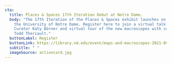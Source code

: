 ```yaml
---
cta:
  title: Places & Spaces 17th Iteration Debut at Notre Dame.
  body: "The 17th Iteration of the Places & Spaces exhibit launches on Sept 24 at
    the University of Notre Dame. Register here to join a virtual talk by
    Curator Katy Börner and virtual tour of the new macroscopes with co-Curator
    Todd Theriault."
  buttonLabel: Register
  buttonLink: https://library.nd.edu/event/maps-and-macroscopes-2021-09-24
  subtitle: " "
  imageSource: actioncard.jpg
---
```

